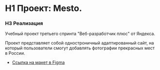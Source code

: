 # H1 Проект: Mesto.



### H3 Реализация

Учебный проект третьего спринта "Веб-разработчик плюс" от Яндекса.

Проект представляет собой одностроничный адаптированный сайт, на который пользователи смогут добавлять фотографии прекрасных мест в России.


* [Ссылка на макет в Figma](https://www.figma.com/file/2cn9N9jSkmxD84oJik7xL7/JavaScript.-Sprint-4?node-id=0%3A1)
